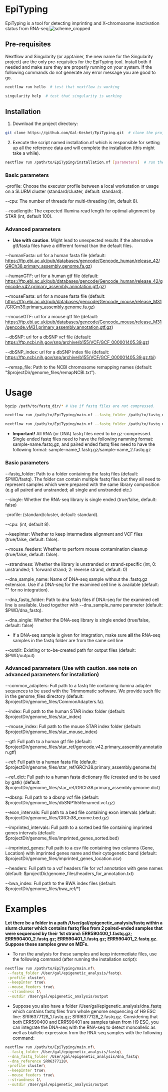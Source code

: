 # EpiTyping
EpiTyping is a tool for detecting imprinting and X-chromosome inactivation status from RNA-seq
![scheme_cropped](https://user-images.githubusercontent.com/112553439/204306399-e99da88e-0d30-4665-bfdb-e4329b1e8f53.jpg)

## Pre-requisites 
Nextflow and Singularity (or apptainer, the new name for the Singularity project) are the only pre-requisites for the EpiTyping tool. Install both if needed and make sure they are properly running on your system. If the following commands do not generate any error message you are good to go.
```bash
nextflow run hello  # test that nextflow is working

singularity help  # test that singularity is working
```

## Installation

1. Download the project directory:
```bash
git clone https://github.com/Gal-Keshet/EpiTyping.git  # clone the project using git
```
2. Execute the script named installation.nf which is responsible for setting up all the reference data and will complete the installation (this might take a while).
```bash
nextflow run /path/to/EpiTyping/installation.nf [parameters]  # run the installation script
```

### Basic parameters
-profile: Choose the executor profile between a local workstation or usage on a SLURM cluster (standard/cluster, default: standard).

--cpu: The number of threads for multi-threading (int, default 8).

--readlength: The expected Illumina read length for optimal alignment by STAR (int, default 100).

### Advanced parameters 

* **Use with caution**. Might lead to unexpected results if the alternative gtf/fasta files have a different format than the default files.

--humanFasta: url for a human fasta file (default: https://ftp.ebi.ac.uk/pub/databases/gencode/Gencode_human/release_42/GRCh38.primary_assembly.genome.fa.gz)

--humanGTF: url for a human gtf file (default: https://ftp.ebi.ac.uk/pub/databases/gencode/Gencode_human/release_42/gencode.v42.primary_assembly.annotation.gtf.gz)

--mouseFasta: url for a mouse fasta file (default: https://ftp.ebi.ac.uk/pub/databases/gencode/Gencode_mouse/release_M31/GRCm39.primary_assembly.genome.fa.gz)

--mouseGTF: url for a mouse gtf file (default: https://ftp.ebi.ac.uk/pub/databases/gencode/Gencode_mouse/release_M31/gencode.vM31.primary_assembly.annotation.gtf.gz)

--dbSNP: url for a dbSNP vcf file (default: https://ftp.ncbi.nih.gov/snp/archive/b155/VCF/GCF_000001405.39.gz)

--dbSNP_index: url for a dbSNP index file (default: https://ftp.ncbi.nih.gov/snp/archive/b155/VCF/GCF_000001405.39.gz.tbi)

--remap_file: Path to the NCBI chromosome remapping names (default: "$projectDir/genome_files/remapNCBI.txt").

# Usage
```bash
bgzip /path/to/fastq_dir/* # Use if fastq files are not compressed.

nextflow run /path/to/EpiTyping/main.nf --fastq_folder /path/to/fastq_dir --single true [parameters] # for single-end reads (all files in fastq folder need to be single ended)

nextflow run /path/to/EpiTyping/main.nf --fastq_folder /path/to/fastq_dir --single false [parameters] # for paired-ends reads (default. All files in fastq folder need to be paired ended)
```

* **Important!** All RNA (or DNA) fastq files need to be gz-compressed. Single ended fastq files need to have the following namming format: sample-name.fastq.gz, and paired ended fastq files need to have the following format: sample-name_1.fastq.gz/sample-name_2.fastq.gz

### Basic parameters

--fastq_folder: Path to a folder containing the fastq files (default: $PWD/fastq). The folder can contain multiple fastq files but they all need to represent samples which were prepared with the same library composition (e.g all paired and unstranded; all single and unstranded etc.)

--single: Whether the RNA-seq library is single ended (true/false, default: false)

-profile: (standard/cluster, default: standard).

--cpu: (int, default 8).

--keepInter: Whether to keep intermediate alignment and VCF files (true/false, default: false). 

--mouse_feeders: Whether to perform mouse contamination cleanup (true/false, default: false).

--strandness: Whether the library is unstranded or strand-specific (int, 0: unstranded; 1: forward strand; 2: reverse strand, default: 0)

--dna_sample_name: Name of DNA-seq sample without the .fastq.gz extension. Use if a DNA-seq for the examined cell line is available (default: "" for no integration).

--dna_fastq_folder: Path to dna fastq files if DNA-seq for the examined cell line is available. Used together with --dna_sample_name parameter (default: $PWD/dna_fastq). 

--dna_single: Whether the DNA-seq library is single ended (true/false, default: false)

* If a DNA-seq sample is given for integration, make sure **all** the RNA-seq samples in the fastq folder are from the same cell line

--outdir: Existing or to-be-created path for output files (default: $PWD/output)

### Advanced parameters (Use with caution. see note on advanced parameters for installation)

--common_adapters: Full path to a fastq file containing ilumina adapter sequences to be used with the Trimmomatic software. We provide such file in the genome_files directory (default: $projectDir/genome_files/CommonAdapters.fa).

--index: Full path to the human STAR index folder (default: $projectDir/genome_files/star_index)

--mouse_index: Full path to the mouse STAR index folder (default: $projectDir/genome_files/star_mouse_index)

--gtf: Full path to a human gtf file (default: $projectDir/genome_files/star_ref/gencode.v42.primary_assembly.annotation.gtf)

--ref: Full path to a human fasta file (default: $projectDir/genome_files/star_ref/GRCh38.primary_assembly.genome.fa)

--ref_dict: Full path to a human fasta dictionary file (created and to be used by gatk) (default: $projectDir/genome_files/star_ref/GRCh38.primary_assembly.genome.dict)

--dbsnp: Full path to a dbsnp vcf file (default: $projectDir/genome_files/dbSNP155Renamed.vcf.gz)

--exon_intervals: Full path to a bed file containing exon intervals (default: $projectDir/genome_files/GRCh38_exome.bed.gz)

--imprinted_intervals: Full path to a sorted bed file containing imprinted genes intervals (default: $projectDir/genome_files/imprinted_genes_sorted.bed)

--imprinted_genes: Full path to a csv file containing two columns (Gene, Location) with imprinted genes name and their cytogenetic band (default: $projectDir/genome_files/imprinted_genes_location.csv)

--headers: Full path to a vcf headers file for vcf annotation with gene names (default: $projectDir/genome_files/headers_for_annotation.txt)

--bwa_index: Full path to the BWA index files (default: $projectDir/genome_files/bwa_ref/*)

# Examples

**Let there be a folder in a path /User/gal/epigenetic_analysis/fastq within a slurm cluster which contains fastq files from 2 paired-ended samples that were sequenced by their 1st strand: ERR590400_1.fastq.gz;  ERR590400_2.fastq.gz; ERR590401_1.fastq.gz; ERR590401_2.fastq.gz. Suppose these samples grew on MEFs.**

* To run the analysis for these samples and keep intermediate files, use the following command (after running the installation script):

```bash
nextflow run /path/to/EpiTyping/main.nf\
 --fastq_folder /User/gal/epigenetic_analysis/fastq\
 -profile cluster\
 --keepInter true\
 --mouse_feeders true\
 --strandness 1\
 --outdir /User/gal/epigenetic_analysis/output
```
* Suppose you also have a folder /User/gal/epigenetic_analysis/dna_fastq which contains fastq files from  whole genome sequencing of H9 ESC line: SRR6377128_1.fastq.gz; SRR6377128_2.fastq.gz. Considering that both ERR590400 and ERR590401 are samples taken from H9 ESC, you can integrate the DNA-seq with the RNA-seq to detect monoallelic as well as biallelic expression from the RNA-seq samples with the following command:

```bash
nextflow run /path/to/EpiTyping/main.nf\
 --fastq_folder /User/gal/epigenetic_analysis/fastq\
 --dna_fastq_folder /User/gal/epigenetic_analysis/dna_fastq\
 --dna_reference SRR6377128\
 -profile cluster\
 --keepInter true\
 --mouse_feeders true\
 --strandness 1\
 --outdir /User/gal/epigenetic_analysis/output
```




